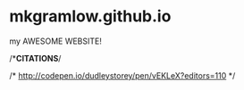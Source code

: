 # mkgramlow.github.io
my AWESOME WEBSITE!


/*******************CITATIONS******************/

/* http://codepen.io/dudleystorey/pen/vEKLeX?editors=110 */